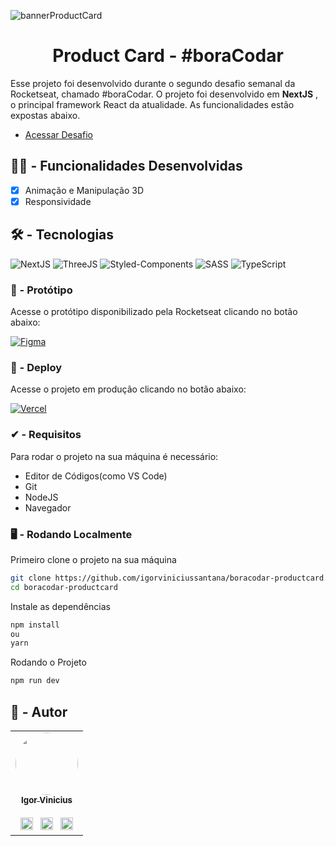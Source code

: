 ![bannerProductCard](https://user-images.githubusercontent.com/86114583/212896907-d370ea27-a3a4-425a-8bc6-46e55fd2ff5f.png)

<h1 align='center'>Product Card - #boraCodar</h1>

<p> Esse projeto foi desenvolvido durante o segundo desafio semanal da Rocketseat, chamado #boraCodar. O projeto foi desenvolvido em <b>NextJS</b> , o principal framework React da atualidade. As funcionalidades estão expostas abaixo.</p>

- [Acessar Desafio](https://boracodar.dev)

## 👷‍♂️ - Funcionalidades Desenvolvidas

- [x] Animação e Manipulação 3D
- [X] Responsividade

## 🛠 - Tecnologias

![NextJS](https://img.shields.io/badge/next.js-000000?style=for-the-badge&logo=nextdotjs&logoColor=white)
![ThreeJS](https://img.shields.io/badge/ThreeJs-black?style=for-the-badge&logo=three.js&logoColor=white)
![Styled-Components](https://img.shields.io/badge/styled--components-DB7093?style=for-the-badge&logo=styled-components&logoColor=white)
![SASS](https://img.shields.io/badge/Sass-CC6699?style=for-the-badge&logo=sass&logoColor=white)
![TypeScript](https://img.shields.io/badge/TypeScript-007ACC?style=for-the-badge&logo=typescript&logoColor=white)


<h3>🎨 - Protótipo</h3>

Acesse o protótipo disponibilizado pela Rocketseat clicando no botão abaixo:

<a href="https://www.figma.com/file/3Rddpac5gnGe4vFpDbvTi0/%23boraCodar---Desafio-2?node-id=0%3A1&t=Fh4zkaodgzkFeWTI-1
">![Figma](https://img.shields.io/badge/Acessar%20Protótipo-2A2141?style=for-the-badge&logo=figma&logoColor=white)</a>

<h3>🔗 - Deploy</h3>

Acesse o projeto em produção clicando no botão abaixo:

<a href="https://boracodar-productcard.vercel.app" target='_blank'>![Vercel](https://img.shields.io/badge/Deploy-000000?style=for-the-badge&logo=vercel&logoColor=white)</a>

<h3> ✔ - Requisitos</h3>

Para rodar o projeto na sua máquina é necessário:

- Editor de Códigos(como VS Code)
- Git
- NodeJS
- Navegador

<h3> 🖥 - Rodando Localmente</h3>

Primeiro clone o projeto na sua máquina

```bash
git clone https://github.com/igorviniciussantana/boracodar-productcard.git
cd boracodar-productcard
```

Instale as dependências

```bash
npm install
ou
yarn
```

Rodando o Projeto
```bash
npm run dev
```


## 👤 - Autor

<table>
  <tr>
    <td align="center"><a href="https://github.com/igorviniciussantana"><img style="border-radius: 50%;" src="https://avatars.githubusercontent.com/u/86114583?v=4" width="100px;" alt=""/><br /><sub><b>Igor Vinicius</b></sub></a><br /><br /><a href="https://linkedin.com/in/igorviniciussantana"><img src="https://user-images.githubusercontent.com/86114583/192514843-1087a34f-74f9-46aa-94fa-e824950af81f.svg" width="20px"/></a>⠀<a href="mailto:igor.santana@estudante.ifms.edu.br"><img src="https://user-images.githubusercontent.com/86114583/192515071-4fa6bce6-6ee9-49ca-9395-c17e74075a20.svg" width="20px"/></a>⠀<a href="https://behance.net/igorvinicius8"><img src="https://user-images.githubusercontent.com/86114583/192515924-e754ab5f-d7bc-416f-a3f9-0b6e3e81eb6c.svg" width="20px"/></a>
    </td>
    </tr>
    </table>
